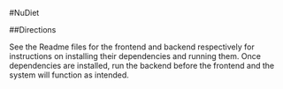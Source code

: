 #NuDiet

##Directions

See the Readme files for the frontend and backend respectively for instructions on installing their dependencies and running them.
Once dependencies are installed, run the backend before the frontend and the system will function as intended.